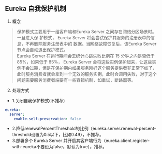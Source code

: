 ## Eureka 自我保护机制
1. 概念
> 保护模式主要用于一组客户端和Eureka Server 之间存在网络分区场景时。一旦进入保
护模式， Eureka Server 将会尝试保护其服务的注册表中的信息，不再删除服务注册表中的
数据。当网络故障恢复后，该Eureka Server 节点会自动退出保护模式。  
> Eureka Server 在运行期间会去统计心跳失败比例在 15 分钟之内是否低于 85%，如果低于 85%，
Eureka Server 会将这些实例保护起来，让这些实例不会过期，但是在保护期内如果服务刚好这个服务提供者非正常下线了，
此时服务消费者就会拿到一个无效的服务实例，此时会调用失败，对于这个问题需要服务消费者端要有一些容错机制，如重试，断路器等。
2. 处理方式
- 1.关闭自我保护模式(不推荐)  
```yml
eureka:
  server:
    enable-self-preservation: false
```
- 2.降低renewalPercentThreshold的比例（eureka.server.renewal-percent-threshold设置为0.5以下，比如0.49），不推荐。  
- 3.部署多个 Eureka Server 并开启其客户端行为（eureka.client.register-with-eureka不要设为false，默认为true），推荐。  